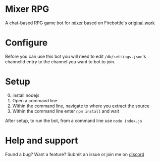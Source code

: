 # Mixer RPG  
A chat-based RPG game bot for [mixer](https://mixer.com) based on Firebottle's [original work](https://github.com/firebottle/mixer-rpg)

# Configure
Before you can use this bot you will need to edit `/db/settings.json`'s channelId entry to the channel you want to bot to join.

# Setup
0. install nodejs  
2. Open a command line
3. Within the command line, navigate to where you extract the source
4. Within the command line enter `npm install` and wait

After setup, to run the bot, from a command line use `node index.js`

# Help and support
Found a bug? Want a feature? Submit an issue or join me on [discord](https://discord.gg/sRTY4hE)